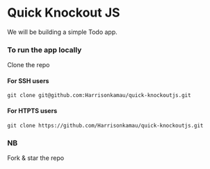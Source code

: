 # Quick Knockout JS
<p>We will be building a simple Todo app.</p>


<h3>To run the app locally</h3>
<p>Clone the repo</p>
<h4>For SSH users</h4>

`git clone git@github.com:Harrisonkamau/quick-knockoutjs.git`

<h4>For HTPTS users</h4>

`git clone https://github.com/Harrisonkamau/quick-knockoutjs.git`

<h3>NB</h3>
<p>Fork & star the repo</p>

